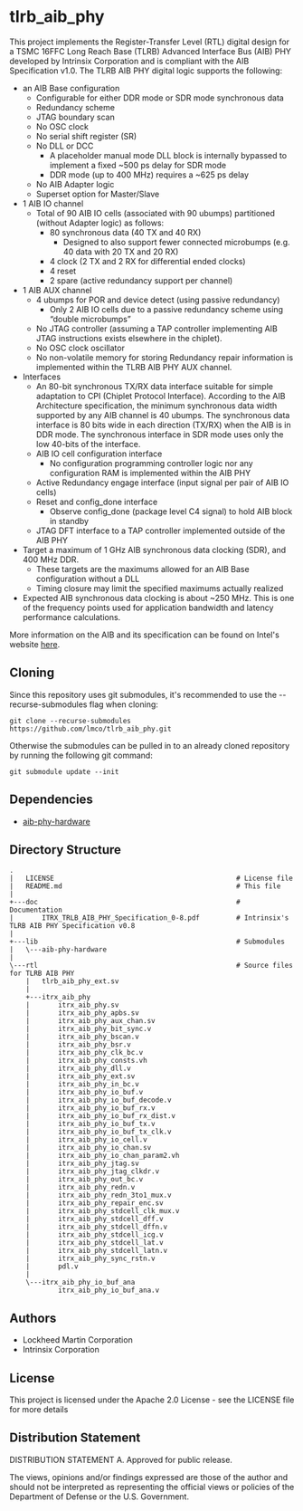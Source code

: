[1]: https://www.intel.com/content/www/us/en/architecture-and-technology/programmable/heterogeneous-integration/overview.html
[2]: https://github.com/intel/aib-phy-hardware

# tlrb_aib_phy

This project implements the Register-Transfer Level (RTL) digital design for a TSMC 16FFC Long Reach Base (TLRB)
Advanced Interface Bus (AIB) PHY developed by Intrinsix Corporation and is compliant with the AIB Specification v1.0.
The TLRB AIB PHY digital logic supports the following:

* an AIB Base configuration
  * Configurable for either DDR mode or SDR mode synchronous data
  * Redundancy scheme
  * JTAG boundary scan
  * No OSC clock
  * No serial shift register (SR)
  * No DLL or DCC
    * A placeholder manual mode DLL block is internally bypassed to implement a fixed ~500 ps delay for SDR mode
    * DDR mode (up to 400 MHz) requires a ~625 ps delay
  * No AIB Adapter logic
  * Superset option for Master/Slave
* 1 AIB IO channel
  * Total of 90 AIB IO cells (associated with 90 ubumps) partitioned (without Adapter logic) as follows:
    * 80 synchronous data (40 TX and 40 RX)
      * Designed to also support fewer connected microbumps (e.g. 40 data with 20 TX and 20 RX)
    * 4 clock (2 TX and 2 RX for differential ended clocks)
    * 4 reset
    * 2 spare (active redundancy support per channel)
* 1 AIB AUX channel
  * 4 ubumps for POR and device detect (using passive redundancy)
    * Only 2 AIB IO cells due to a passive redundancy scheme using “double microbumps”
  * No JTAG controller (assuming a TAP controller implementing AIB JTAG instructions exists elsewhere in the chiplet).
  * No OSC clock oscillator
  * No non-volatile memory for storing Redundancy repair information is implemented within the TLRB AIB PHY AUX channel.
* Interfaces
  * An 80-bit synchronous TX/RX data interface suitable for simple adaptation to CPI (Chiplet Protocol Interface).
  According to the AIB Architecture specification, the minimum synchronous data width supported by any AIB channel is 40
  ubumps. The synchronous data interface is 80 bits wide in each direction (TX/RX) when the AIB is in DDR mode. The
  synchronous interface in SDR mode uses only the low 40-bits of the interface.
  * AIB IO cell configuration interface
    * No configuration programming controller logic nor any configuration RAM is implemented within the AIB PHY
  * Active Redundancy engage interface (input signal per pair of AIB IO cells)
  * Reset and config_done interface
    * Observe config_done (package level C4 signal) to hold AIB block in standby
  * JTAG DFT interface to a TAP controller implemented outside of the AIB PHY
* Target a maximum of 1 GHz AIB synchronous data clocking (SDR), and 400 MHz DDR.
  * These targets are the maximums allowed for an AIB Base configuration without a DLL
  * Timing closure may limit the specified maximums actually realized
* Expected AIB synchronous data clocking is about ~250 MHz. This is one of the frequency points used for application
bandwidth and latency performance calculations.

More information on the AIB and its specification can be found on Intel's website [here][1].

## Cloning

Since this repository uses git submodules, it's recommended to use the --recurse-submodules flag when cloning:
```
git clone --recurse-submodules https://github.com/lmco/tlrb_aib_phy.git
```

Otherwise the submodules can be pulled in to an already cloned repository by running the following git command:
```
git submodule update --init
```

## Dependencies

* [aib-phy-hardware][2]

## Directory Structure

```
.
|   LICENSE                                             # License file
|   README.md                                           # This file
|       
+---doc                                                 # Documentation
|       ITRX_TRLB_AIB_PHY_Specification_0-8.pdf         # Intrinsix's TLRB AIB PHY Specification v0.8
|       
+---lib                                                 # Submodules
|   \---aib-phy-hardware
|               
\---rtl                                                 # Source files for TLRB AIB PHY
    |   tlrb_aib_phy_ext.sv
    |   
    +---itrx_aib_phy
    |       itrx_aib_phy.sv
    |       itrx_aib_phy_apbs.sv
    |       itrx_aib_phy_aux_chan.sv
    |       itrx_aib_phy_bit_sync.v
    |       itrx_aib_phy_bscan.v
    |       itrx_aib_phy_bsr.v
    |       itrx_aib_phy_clk_bc.v
    |       itrx_aib_phy_consts.vh
    |       itrx_aib_phy_dll.v
    |       itrx_aib_phy_ext.sv
    |       itrx_aib_phy_in_bc.v
    |       itrx_aib_phy_io_buf.v
    |       itrx_aib_phy_io_buf_decode.v
    |       itrx_aib_phy_io_buf_rx.v
    |       itrx_aib_phy_io_buf_rx_dist.v
    |       itrx_aib_phy_io_buf_tx.v
    |       itrx_aib_phy_io_buf_tx_clk.v
    |       itrx_aib_phy_io_cell.v
    |       itrx_aib_phy_io_chan.sv
    |       itrx_aib_phy_io_chan_param2.vh
    |       itrx_aib_phy_jtag.sv
    |       itrx_aib_phy_jtag_clkdr.v
    |       itrx_aib_phy_out_bc.v
    |       itrx_aib_phy_redn.v
    |       itrx_aib_phy_redn_3to1_mux.v
    |       itrx_aib_phy_repair_enc.sv
    |       itrx_aib_phy_stdcell_clk_mux.v
    |       itrx_aib_phy_stdcell_dff.v
    |       itrx_aib_phy_stdcell_dffn.v
    |       itrx_aib_phy_stdcell_icg.v
    |       itrx_aib_phy_stdcell_lat.v
    |       itrx_aib_phy_stdcell_latn.v
    |       itrx_aib_phy_sync_rstn.v
    |       pdl.v
    |       
    \---itrx_aib_phy_io_buf_ana
            itrx_aib_phy_io_buf_ana.v

```

## Authors

* Lockheed Martin Corporation
* Intrinsix Corporation

## License

This project is licensed under the Apache 2.0 License - see the LICENSE file for more details

## Distribution Statement

DISTRIBUTION STATEMENT A. Approved for public release.

The views, opinions and/or findings expressed are those of the author and should not be interpreted as representing the
official views or policies of the Department of Defense or the U.S. Government.

